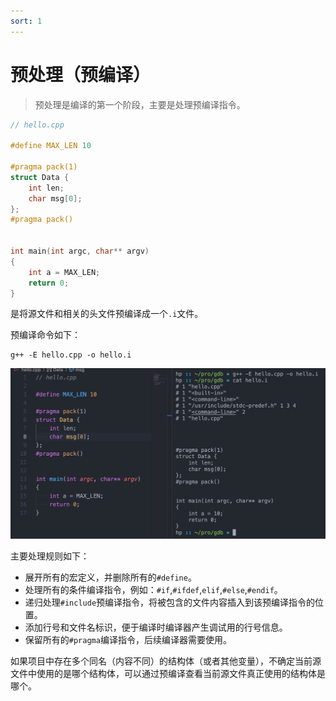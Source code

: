 ```yaml
---
sort: 1
---
```




# 预处理（预编译）

> 预处理是编译的第一个阶段，主要是处理预编译指令。



```cpp
// hello.cpp

#define MAX_LEN 10

#pragma pack(1)
struct Data {
    int len;
    char msg[0];
};
#pragma pack()


int main(int argc, char** argv)
{
    int a = MAX_LEN;
    return 0;
}
```

是将源文件和相关的头文件预编译成一个`.i`文件。

预编译命令如下：

```shell
g++ -E hello.cpp -o hello.i
```

![image-20220227153625599](https://raw.githubusercontent.com/AZMDDY/imgs/master/img/image-20220227153625599.png)

主要处理规则如下：

+ 展开所有的宏定义，并删除所有的`#define`。
+ 处理所有的条件编译指令，例如：`#if`,`#ifdef`,`elif`,`#else`,`#endif`。
+ 递归处理`#include`预编译指令，将被包含的文件内容插入到该预编译指令的位置。
+ 添加行号和文件名标识，便于编译时编译器产生调试用的行号信息。
+ 保留所有的`#pragma`编译指令，后续编译器需要使用。



如果项目中存在多个同名（内容不同）的结构体（或者其他变量），不确定当前源文件中使用的是哪个结构体，可以通过预编译查看当前源文件真正使用的结构体是哪个。